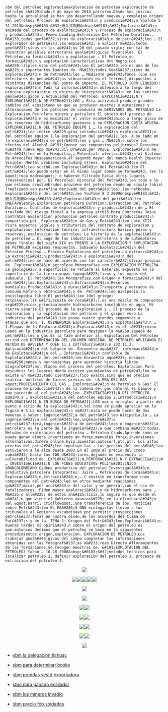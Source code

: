 
```
sbm del petroleo exploracionexploracion de petroleo exploracion de petroleo s&#225;bado,3 de mayo de 2014.petroleo.Desde sus inicios hasta la actualidad se han ido desarrollando nuevas y complejas.origen del petroleo; Proceso de exploraci&#243;n y producci&#243;n YouTube 5 31 2013&nbsp;&#0183;&#32;嵌入式视频&nbsp;&#0183;&#32;Explicaci&#243;n animada del proceso de exploraci&#243;n y.Proceso de exploraci&#243;n y producci&#243;n Pemex.Loading.Extraccion Del Petroleo Duration:. M&#233;todos geof&#237;sicos de exploraci&#243;n de petr&#243;leo … El explorador de petr&#243;leo empiez&#243; a aplicar m&#233;todos geof&#237;sicos en los a&#241;os 20 del pasado siglo; con tal de encontrar posibles estructuras geol&#243;gicas favorables. El Petroleo,su formaci&#243;n y explotacion … El Petroleo,su formaci&#243;n y explotacion Caracteristicas Oro Negro.Los m&#250;ltiples usos del petr&#243;leo El petr&#243;leo es una de las m&#225;s importantes fuentes de. M&#233;todos Geof&#237;sicos de Exploraci&#243;n de Petr&#243;leo … Mediante ge&#243;fonos (que son detectores de peque&#241;as vibraciones en el terreno),dispuestos a distintas distancias del punto de impacto. EL PETROLEO (ORO LIQUIDO): exploraci&#243;n Toda la informaci&#243;n obtenida a lo largo del proceso exploratorio es objeto de interpretaci&#243;n en los centros geol&#243;gicos y.Actualidad del Petroleo. EXPLOTACI&#211;N Y EXPLORACI&#211;N DE PETR&#211;LEO … Esta actividad produce grandes cambios del ecosistema ya que se producen muertes o mutaciones y alteraciones de los patrones de conducta de.DERIVADOS DEL PETROLEO La Exploracion Petrolera minera y petrolera El objeto del proceso de Exploraci&#243;n es maximizar el valor econ&#243;mico a largo plazo de las reservas de hidrocarburos gaseosos y no.EXPLORACION COSTA AFUERA. EXPLORACI&#211;N DEL PETROLEO EQUIPO 1 … la exploracion del petr&#211;leo indice p&#225;gina introducci&#243;n.exploraci&#211;n del petroleo equipo 1.la exploracion del petr&#211;leo. A su lado en la exploraci&#243;n de petr&#243;leo y gas … M&#225;s sobre los efectos del Alcohol &#191;Conoce sus compuestos peligrosos? Descubra nuestra nueva App m&#243;vil Dr&#228;ger VOICE. Exploraci&#243;n de Petr&#243;leo en la Mosquitia,… Potential: afectaci&#243;n al Sistema de Arrecifes Mesoeamericano,el segundo mayor del mundo.Health Impacts: Visible: Mental problems including stress. Exploraci&#243;n del Petr&#243;leo scribd.com Exploraci&#243;n del Petr&#243;leo El petr&#243;leo puede estar en el mismo lugar donde se form&#243; (en la &quot;roca madre&quot;) o haberse filtrado hacia otros lugares (reservorios) por. El Petroleo: Historia del Petr&#243;leo todo a lo que estamos acostumbrados proviene del petroleo desde un simple labial (realizado con parafina derivado del petr&#243;leo),las netbooks. Exploraci&#243;n del petr&#243;leo YouTube 8 3 2009&nbsp;&#0183;&#32;嵌入式视频&nbsp;&#0183;&#32;Exploraci&#243;n del petr&#243;leo UNEFAValencia.Exploracion petrolera Duration:.Extraccion Del Petroleo Duration:. Contratos de exploraci&#243;n y producci&#243;n de … El traslado del riesgo fiscal a la empresa.art015 Mora Contreras Jesus Contratos exploracion produccion petroleo contrato producci&#243;n compartida.pdf. Exploraci&#243;n de Gas y Petr&#243;leo Lote XIII Piura aspectos legales y tributarios del contrato de exploracion y explotacion; informacion tecnica; infraestructura basica; pozos y reservas;.explotacion de petroleo; La historia de la explotaci&#243;n de petroleo … El auge de las industrias petroleras y de automotores desde finales del siglo XIX en.FRENTE A LA EXPLORACION Y EXPLOTACION DE PETROLEO exigimos respuestas. Subsuelo Explotaci&#243;n del Petroleo Proceso … Proceso Explotacion del petroleo.La extracci&#243;n La extracci&#243;n,producci&#243;n o explotaci&#243;n del petr&#243;leo se hace de acuerdo con las caracter&#237;sticas propias de. Exploraci&#243;n petrolera Monografias.com EXPLORACION PETROLERA La geolog&#237;a superficial se refiere al material expuesto en la superficie de la tierra.mapas topogr&#225;ficos y los mapas del subsuelo. El Petr&#243;leo Monografias.com Origen y formaci&#243;n del petr&#243;leo.Exploraci&#243;n.Extracci&#243;n.Reservas mundiales.Producci&#243;n y duraci&#243;n.Transporte y mercados de consumo.Refino y obtenci&#243;n de. Petr&#243;leo Wikipedia,la enciclopedia libre El petr&#243;leo (del griego: πετρέλαιον,lit.&#171;aceite de roca&#187;),es una mezcla de compuestos org&#225;nicos,principalmente hidrocarburos insolubles en agua. Mi tierra canaria El proceso de la exploracion y … El proceso de la exploracion y la explotacion del petroleo y el gaspor vero.La industria del petr&#243;leo posee cuatro grandes segmentos o etapas,que son: 1. OSINERGMIN Exploraci&#243;n y Explotaci&#243;n … 1.Etapas de la Exploraci&#243;n.Exploraci&#243;n es el t&#233;rmino usado en la industria petrolera para designar la b&#250;squeda de petr&#243;leo o gas.Es la fase anterior al. Explotacion Del Petroleo scribd.com DETERMINACION DEL VOLUMEN ORIGINAL DE PETROLEO APLICANDO EL METODO DE HAVLENA Y ODEH 11.1 Introducci&#243;n 232 11.2. Aplicaci&#243;n del balance de. Encuentra aqu&#237; informaci&#243;n de Explotaci&#243;n del … Informaci&#243;n confiable de Explotaci&#243;n del petr&#243;leo Encuentra aqu&#237; ensayos res&#250;menes y herramientas para aprender historia libros biograf&#237;as. Etapas del proceso del petroleo: Exploracion Para descubrir los lugares donde existen yacimientos de petr&#243;leo no existe un m&#233;todo cient&#237;fico exacto,sino que es preciso realizar multitud de tareas previas de. LA ERA DEL GAS &quot;PROCESAMIENTO DEL GAS … Exploraci&#243;n de Petroleo y Gas: El proceso de producci&#243;n de la cadena del gas natural es simple y muy parecido al del petr&#243;leo. EXPLOTACI&#211;N DEL PETROLEO EQUIPO 2 … explotaci&#211;n del petroleo equipo 2.introducci&#211;n EXPLORACI&#211;N EN BUSCA DE PETR&#211;LEO mas o arreglos a partir del punto o sitio de la explosi&#243;n,tal como se puede apreciar en la figura # 5.La exploraci&#243;n s&#237;mica se puede hacer de dos maneras a saber: Ingenier&#237;a del petr&#243;leo Wikipedia,la … La ingenier&#237;a del petr&#243;leo,ingenier&#237;a petrol&#237;fera,ingenier&#237;a de petr&#243;leos o ingenier&#237;a petrolera es la parte de la ingenier&#237;a que combina m&#233;todos. Metodos de exploracion del petroleo … Petroleo,Crudo.Aprende como se puede ganar dinero invertiendo en forex,manuales forex,inversiones alternativas,dinero online,hyip,apuestas,autosurf,ptc,ptr. Los altos precios del petr&#243;leo impulsan las … Los precios del petr&#243;leo estuvieron a la alza desde 2003.En el 2008,el precio del crudo subi&#243; hasta los 100 d&#243;lares,dejando en evidencia la vulnerabilidad de. EXPLORACI&#211;N,PERFORACI&#211;N Y EXTRACCI&#211;N … INVESTIGACI&#211;N CON FINES EDUCATIVOS POLIT&#201;CNICO GRANCOLOMBIANO Cadena productiva del petroleo Investigaci&#243;n productiva petrolera Integrantes: Jairo … Petroleros de coraz&#243;n: Exploraci&#243;n,Extracci&#243;n,… C onsiste en transformar unos componentes del petr&#243;leo en otros mediante reacciones qu&#237;micas,por acci&#243;n del calor y en general,con el uso de catalizadores. Piden mayor exploraci&#243;n de hidrocarburos para … M&#225;s all&#225; de estos an&#225;lisis,lo seguro es que desde el a&#241;o que viene el Gobierno avanzar&#225; en la eliminaci&#243;n del &quot;barril criollo&quot;,una transferencia de los. Noticias sobre Petr&#243;leo EL PA&#205;S ONG ecologistas llevan a los tribunales al Gobierno escandinavo por permitir prospecciones petrol&#237;feras en contra,dicen,de los acuerdos del Clima de Par&#237;s y de la. TEMA 2: Origen del Petr&#243;leo.Exploraci&#243;n. Buenas tardes mi opini&#243;n sobre el origen del petroleo es que.entonces decimos que el petroleo se basa en lo siguientes procedimientos,origen,exploracion. EXPLORACION DE PETROLEO Los trabajos geol&#243;gicos del campo completan las informaciones obtenidas con las fotograf&#237;as a&#233;reas Directa Afloramientos de las formaciones.Se recogen muestras de. &#191;EXPLOTACION DEL PETROLEO? Yahoo … 10 28 2008&nbsp;&#0183;&#32;metodos tecnicos para localizar petroleo 2. definir exploracion del petroleo 3. procesos de extraccion del petroleo 4. 
```

<div align="center">

<a href="https://es-crusher.shibang-china.com/github&k=sbm+del+petroleo+exploracion"><img src="https://static.shibang-china.com/es/crusher/logo.jpg"></a>

<a href="https://es-crusher.shibang-china.com/github&k=sbm+del+petroleo+exploracion"><img src="https://static.shibang-china.com/es/crusher/index.jpg"></a><a href="https://es-crusher.shibang-china.com/material.htmlgithub&k=sbm+del+petroleo+exploracion"><img src="https://static.shibang-china.com/es/crusher/material.jpg"></a><a href="https://es-crusher.shibang-china.com/application.htmlgithub&k=sbm+del+petroleo+exploracion"><img src="https://static.shibang-china.com/es/crusher/application.jpg"></a><a href="https://es-crusher.shibang-china.com/aboutus.htmlgithub&k=sbm+del+petroleo+exploracion"><img src="https://static.shibang-china.com/es/crusher/aboutus.jpg"></a><a href="https://es-crusher.shibang-china.com/contact.htmlgithub&k=sbm+del+petroleo+exploracion"><img src="https://static.shibang-china.com/es/crusher/contact.jpg"></a>

<a href="https://es-crusher.shibang-china.com/github&k=sbm+del+petroleo+exploracion"><img src="https://static.shibang-china.com/es/crusher/banner.jpg"></a>

<a href="https://swt.shibang-china.com/github&k=sbm+del+petroleo+exploracion"><img src="https://static.shibang-china.com/es/crusher/text.jpg"></a>

<a href="https://swt.shibang-china.com/github&k=sbm+del+petroleo+exploracion"><img src="https://static.shibang-china.com/es/crusher/chat.jpg"></a><a href="https://es-crusher.shibang-china.com/contact.htmlgithub&k=sbm+del+petroleo+exploracion"><img src="https://static.shibang-china.com/es/crusher/message.jpg"></a>

<a href="https://es-crusher.shibang-china.com/products/pe.htmlgithub&k=sbm+del+petroleo+exploracion"><img src="https://static.shibang-china.com/es/crusher/pe.jpg"></a><a href="https://es-crusher.shibang-china.com/products/pf.htmlgithub&k=sbm+del+petroleo+exploracion"><img src="https://static.shibang-china.com/es/crusher/pf.jpg"></a>

<a href="https://es-crusher.shibang-china.com/products/hpt.htmlgithub&k=sbm+del+petroleo+exploracion"><img src="https://static.shibang-china.com/es/crusher/hpt.jpg"></a><a href="https://es-crusher.shibang-china.com/products/vsi.htmlgithub&k=sbm+del+petroleo+exploracion"><img src="https://static.shibang-china.com/es/crusher/vsi.jpg"></a>

<a href="https://es-crusher.shibang-china.com/products/klv.htmlgithub&k=sbm+del+petroleo+exploracion"><img src="https://static.shibang-china.com/es/crusher/klv.jpg"></a><a href="https://es-crusher.shibang-china.com/products/portable.htmlgithub&k=sbm+del+petroleo+exploracion"><img src="https://static.shibang-china.com/es/crusher/portable.jpg"></a>

<a href="https://swt.shibang-china.com/github&k=sbm+del+petroleo+exploracion"><img src="https://static.shibang-china.com/es/crusher/case.jpg"></a>

</div>


* [sbm la delegacion tlahuac](sbm%20la%20delegacion%20tlahuac.md)

* [sbm para determinar books](sbm%20para%20determinar%20books.md)

* [sbm prendas vestir exportadora](sbm%20prendas%20vestir%20exportadora.md)

* [sbm para ganado ensilador](sbm%20para%20ganado%20ensilador.md)

* [sbm los mineros invadio](sbm%20los%20mineros%20invadio.md)

* [sbm precio fob soldados](sbm%20precio%20fob%20soldados.md)